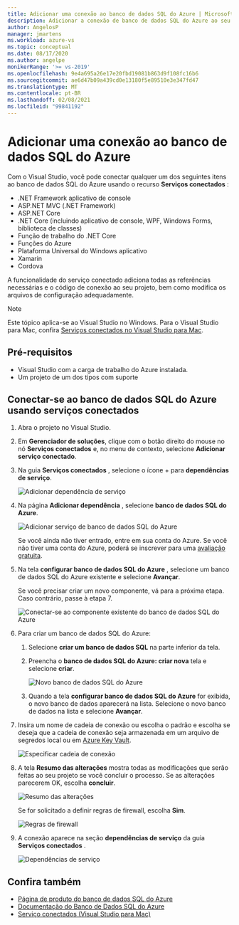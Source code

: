 ```yaml
---
title: Adicionar uma conexão ao banco de dados SQL do Azure | Microsoft Docs
description: Adicionar a conexão de banco de dados SQL do Azure ao seu aplicativo usando os serviços conectados do Visual Studio
author: AngelosP
manager: jmartens
ms.workload: azure-vs
ms.topic: conceptual
ms.date: 08/17/2020
ms.author: angelpe
monikerRange: '>= vs-2019'
ms.openlocfilehash: 9e4a695a26e17e20fbd19081b863d9f108fc16b6
ms.sourcegitcommit: ae6d47b09a439cd0e13180f5e89510e3e347fd47
ms.translationtype: MT
ms.contentlocale: pt-BR
ms.lasthandoff: 02/08/2021
ms.locfileid: "99841192"
---
```

# <a name="add-a-connection-to-azure-sql-database"></a>Adicionar uma conexão ao banco de dados SQL do Azure

Com o Visual Studio, você pode conectar qualquer um dos seguintes itens ao banco de dados SQL do Azure usando o recurso **Serviços conectados** :

- .NET Framework aplicativo de console
- ASP.NET MVC (.NET Framework) 
- ASP.NET Core
- .NET Core (incluindo aplicativo de console, WPF, Windows Forms, biblioteca de classes)
- Função de trabalho do .NET Core
- Funções do Azure
- Plataforma Universal do Windows aplicativo
- Xamarin
- Cordova

A funcionalidade do serviço conectado adiciona todas as referências necessárias e o código de conexão ao seu projeto, bem como modifica os arquivos de configuração adequadamente.

> [!NOTE]
> Este tópico aplica-se ao Visual Studio no Windows. Para o Visual Studio para Mac, confira [Serviços conectados no Visual Studio para Mac](/visualstudio/mac/connected-services).
## <a name="prerequisites"></a>Pré-requisitos

- Visual Studio com a carga de trabalho do Azure instalada.
- Um projeto de um dos tipos com suporte

## <a name="connect-to-azure-sql-database-using-connected-services"></a>Conectar-se ao banco de dados SQL do Azure usando serviços conectados

1. Abra o projeto no Visual Studio.

1. Em **Gerenciador de soluções**, clique com o botão direito do mouse no nó **Serviços conectados** e, no menu de contexto, selecione **Adicionar serviço conectado**.

1. Na guia **Serviços conectados** , selecione o ícone + para **dependências de serviço**.

    ![Adicionar dependência de serviço](./media/vs-azure-tools-connected-services-storage/vs-2019/connected-services-tab.png)

1. Na página **Adicionar dependência** , selecione **banco de dados SQL do Azure**.

    ![Adicionar serviço de banco de dados SQL do Azure](./media/azure-sql-database-add-connected-service/azure-sql-database.png)

    Se você ainda não tiver entrado, entre em sua conta do Azure. Se você não tiver uma conta do Azure, poderá se inscrever para uma [avaliação gratuita](https://azure.microsoft.com/account/free).

1. Na tela **configurar banco de dados SQL do Azure** , selecione um banco de dados SQL do Azure existente e selecione **Avançar**.

    Se você precisar criar um novo componente, vá para a próxima etapa. Caso contrário, passe à etapa 7.

    ![Conectar-se ao componente existente do banco de dados SQL do Azure](./media/azure-sql-database-add-connected-service/created-azure-sql-database.png)

1. Para criar um banco de dados SQL do Azure:

   1. Selecione **criar um banco de dados SQL** na parte inferior da tela.

   1. Preencha o **banco de dados SQL do Azure: criar nova** tela e selecione **criar**.

       ![Novo banco de dados SQL do Azure](./media/azure-sql-database-add-connected-service/create-new-azure-sql-database.png)

   1. Quando a tela **configurar banco de dados SQL do Azure** for exibida, o novo banco de dados aparecerá na lista. Selecione o novo banco de dados na lista e selecione **Avançar**.

1. Insira um nome de cadeia de conexão ou escolha o padrão e escolha se deseja que a cadeia de conexão seja armazenada em um arquivo de segredos local ou em [Azure Key Vault](/azure/key-vault).

   ![Especificar cadeia de conexão](./media/azure-sql-database-add-connected-service/connection-string.png)

1. A tela **Resumo das alterações** mostra todas as modificações que serão feitas ao seu projeto se você concluir o processo. Se as alterações parecerem OK, escolha **concluir**.

   ![Resumo das alterações](./media/azure-sql-database-add-connected-service/summary-of-changes.png)

   Se for solicitado a definir regras de firewall, escolha **Sim**.

   ![Regras de firewall](./media/azure-sql-database-add-connected-service/firewall-rules.png)

1. A conexão aparece na seção **dependências de serviço** da guia **Serviços conectados** .

   ![Dependências de serviço](./media/azure-sql-database-add-connected-service/service-dependencies-after.png)

## <a name="see-also"></a>Confira também

- [Página de produto do banco de dados SQL do Azure](https://azure.microsoft.com/services/sql-database/)
- [Documentação do Banco de Dados SQL do Azure](/azure/azure-sql/database/)
- [Serviço conectados (Visual Studio para Mac)](/visualstudio/mac/connected-services)

